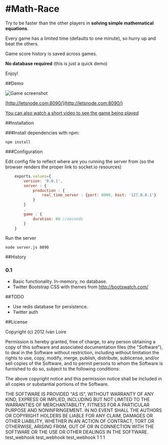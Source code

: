 #Math-Race
===

Try to be faster than the other players in **solving simple mathematical equations**.

Every game has a limited time (defaults to one minute), so hurry up and beat the others.

Game score history is saved across games.

**No database required** (this is just a quick demo)

Enjoy!

##Demo

![Game screenshot](https://github.com/iloire/math-race/raw/master/screenshots/math-race01.png)

[http://letsnode.com:8090/](http://letsnode.com:8090/)

[You can also watch a short video to see the game being played](http://www.youtube.com/watch?v=LXbYSJfLUW8&feature=youtu.be)

##Installation

###Install dependencies with npm:

    npm install

###Configuration

Edit config file to reflect where are you running the server from (so the browser renders the proper link to socket.io resources)

```javascript
	exports.values={
		version: '0.0.1',
		server : {
			production : {
				real_time_server : {port: 8090, host: '127.0.0.1'}
			}
		}
		,
		game : {
			duration: 60 //seconds
		}
	}
```

Run the server

	node server.js 8090

##History

### 0.1

 * Basic functionality. In-memory, no database.
 * Twitter Bootstrap CSS with themes from http://bootswatch.com/

##TODO

 * Use redis database for persistence.
 * Twitter auth

##License

 Copyright (c) 2012 Iván Loire

Permission is hereby granted, free of charge, to any person
obtaining a copy of this software and associated documentation
files (the "Software"), to deal in the Software without
restriction, including without limitation the rights to use,
copy, modify, merge, publish, distribute, sublicense, and/or sell
copies of the Software, and to permit persons to whom the
Software is furnished to do so, subject to the following
conditions:

The above copyright notice and this permission notice shall be
included in all copies or substantial portions of the Software.

THE SOFTWARE IS PROVIDED "AS IS", WITHOUT WARRANTY OF ANY KIND,
EXPRESS OR IMPLIED, INCLUDING BUT NOT LIMITED TO THE WARRANTIES
OF MERCHANTABILITY, FITNESS FOR A PARTICULAR PURPOSE AND
NONINFRINGEMENT. IN NO EVENT SHALL THE AUTHORS OR COPYRIGHT
HOLDERS BE LIABLE FOR ANY CLAIM, DAMAGES OR OTHER LIABILITY,
WHETHER IN AN ACTION OF CONTRACT, TORT OR OTHERWISE, ARISING
FROM, OUT OF OR IN CONNECTION WITH THE SOFTWARE OR THE USE OR
OTHER DEALINGS IN THE SOFTWARE.
test_webhook
test_webhook
test_webhook
1
1
1
